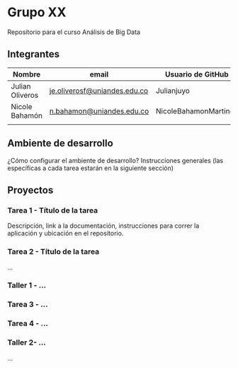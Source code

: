 # Grupo XX

Repositorio para el curso Análisis de Big Data

## Integrantes

| Nombre | email               | Usuario de GitHub |
| ------ | ------------------- | ----------------- |
|Julian Oliveros        | je.oliverosf@uniandes.edu.co | Julianjuyo         |
|Nicole Bahamón        | n.bahamon@uniandes.edu.co     | NicoleBahamonMartinez |
|        |                     |                   |

## Ambiente de desarrollo

¿Cómo configurar el ambiente de desarrollo? Instrucciones generales (las específicas a cada tarea estarán en la siguiente sección)

## Proyectos

### Tarea 1 - Título de la tarea

Descripción, link a la documentación, instrucciones para correr la aplicación y ubicación en el repositorio. 

### Tarea 2 - Título de la tarea

...

### Taller 1 - ...



### Tarea 3 - ...

### Tarea 4 - ... 

### Taller 2- ...

...

